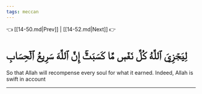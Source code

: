 ```yaml
---
tags: meccan
---
```


👈 [[14-50.md|Prev]] | [[14-52.md|Next]] 👉

# لِيَجۡزِيَ ٱللَّهُ كُلَّ نَفۡسٖ مَّا كَسَبَتۡۚ إِنَّ ٱللَّهَ سَرِيعُ ٱلۡحِسَابِ

So that Allah will recompense every soul for what it earned. Indeed, Allah is swift in account

---

